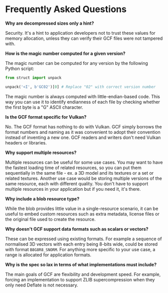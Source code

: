 # Frequently Asked Questions

**Why are decompressed sizes only a hint?**

Security. It's a hint to application developers not to trust these values for memory allocation, unless they can verify their GCF files were not tampered with.

**How is the magic number computed for a given version?**

The magic number can be computed for any version by the following Python script:

```python
from struct import unpack

unpack('<I', b'GC02')[0] # Replace "02" with correct version number
```

The magic number is always computed with little-endian-based code. This way you can use it
to identify endianness of each file by checking whether the first byte is a "G" ASCII character.

**Is the GCF format specific for Vulkan?**

No. The GCF format has nothing to do with Vulkan. GCF simply borrows the format numbers and naming as it was convenient to
adopt their convention instead of inventing a new one. GCF readers and writers don't need Vulkan headers or libraries.

**Why support multiple resources?**

Multiple resources can be useful for some use cases. You may want to have the fastest loading time of related resources, so you
can put them sequentially in the same file - ex. a 3D model and its textures or a set or related textures. Another use case would be storing multiple versions of the same resource, each with different quality. You don't have to support multiple resources in your application but if you need it, it's there.

**Why include a blob resource type?**

While the blob provides little value in a single-resource scenario, it can be useful to embed custom resources such as extra metadata, license files or the original file used to create the resource.

**Why doesn't GCF support data formats such as scalars or vectors?**

These can be expressed using existing formats. For example a sequence of normalised 3D vectors with each entry being 8-bits wide, could be stored with format `B8G8R8_SNORM`. For anything more specific to your use case, a range is allocated for application formats.

**Why is the spec so lax in terms of what implementations must include?**

The main goals of GCF are flexibility and development speed. For example, forcing an implementation to support ZLIB supercompression when they only need Deflate is not necessary.
